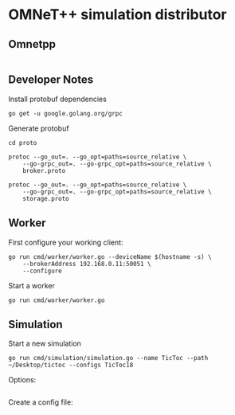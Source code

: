 # OMNeT++ simulation distributor

## Omnetpp

```
```

## Developer Notes

Install protobuf dependencies

```shell
go get -u google.golang.org/grpc
```

Generate protobuf

```shell
cd proto

protoc --go_out=. --go_opt=paths=source_relative \
    --go-grpc_out=. --go-grpc_opt=paths=source_relative \
    broker.proto

protoc --go_out=. --go_opt=paths=source_relative \
    --go-grpc_out=. --go-grpc_opt=paths=source_relative \
    storage.proto
```

## Worker

First configure your working client:

```shell
go run cmd/worker/worker.go --deviceName $(hostname -s) \
    --brokerAddress 192.168.0.11:50051 \
    --configure
```

Start a worker

```shell
go run cmd/worker/worker.go
```

## Simulation

Start a new simulation

```shell
go run cmd/simulation/simulation.go --name TicToc --path ~/Desktop/tictoc --configs TicToc18
```

Options:

```
```

Create a config file:

```JSON5
```